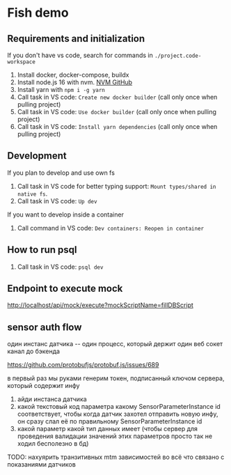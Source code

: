 # Fish demo

## Requirements and initialization

If you don't have vs code, search for commands in `./project.code-workspace`

1. Install docker, docker-compose, buildx
2. Install node.js 16 with nvm. [NVM GitHub](https://github.com/nvm-sh/nvm)
3. Install yarn with `npm i -g yarn`
4. Call task in VS code: `Create new docker builder` (call only once when pulling project)
5. Call task in VS code: `Use docker builder` (call only once when pulling project)
6. Call task in VS code: `Install yarn dependencies` (call only once when pulling project)

## Development

If you plan to develop and use own fs

1. Call task in VS code for better typing support: `Mount types/shared in native fs`.
2. Call task in VS code: `Up dev`

If you want to develop inside a container

1. Call command in VS code: `Dev containers: Reopen in container`

## How to run psql

1. Call task in VS code: `psql dev`

## Endpoint to execute mock

<http://localhost/api/mock/execute?mockScriptName=fillDBScript>

## sensor auth flow

один инстанс датчика -- один процесс, который держит один веб сокет канал до бэкенда

https://github.com/protobufjs/protobuf.js/issues/689

в первый раз мы руками генерим токен, подписанный ключом сервера, который содержит инфу
1. айди инстанса датчика
2. какой текстовый код параметра какому SensorParameterInstance id соответствует, чтобы когда датчик захотел отправить новую инфу, он сразу слал её по правильному SensorParameterInstance id
3. какой параметр какой тип данных имеет (чтобы сервер для проведения валидации значений этих параметров просто так не ходил бесполезно в бд)


TODO: нахуярить транзитивных mtm зависимостей во всё что связано с показаниями датчиков
